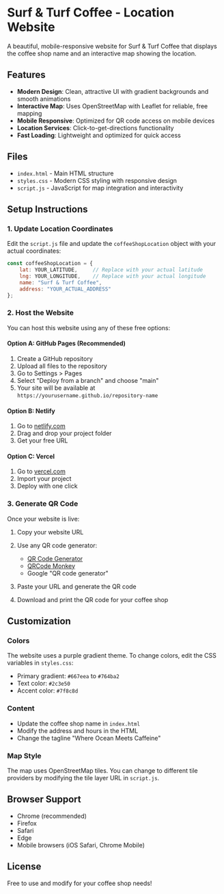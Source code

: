 # Surf & Turf Coffee - Location Website

A beautiful, mobile-responsive website for Surf & Turf Coffee that displays the coffee shop name and an interactive map showing the location.

## Features

- **Modern Design**: Clean, attractive UI with gradient backgrounds and smooth animations
- **Interactive Map**: Uses OpenStreetMap with Leaflet for reliable, free mapping
- **Mobile Responsive**: Optimized for QR code access on mobile devices
- **Location Services**: Click-to-get-directions functionality
- **Fast Loading**: Lightweight and optimized for quick access

## Files

- `index.html` - Main HTML structure
- `styles.css` - Modern CSS styling with responsive design
- `script.js` - JavaScript for map integration and interactivity

## Setup Instructions

### 1. Update Location Coordinates

Edit the `script.js` file and update the `coffeeShopLocation` object with your actual coordinates:

```javascript
const coffeeShopLocation = {
    lat: YOUR_LATITUDE,     // Replace with your actual latitude
    lng: YOUR_LONGITUDE,    // Replace with your actual longitude
    name: "Surf & Turf Coffee",
    address: "YOUR_ACTUAL_ADDRESS"
};
```

### 2. Host the Website

You can host this website using any of these free options:

#### Option A: GitHub Pages (Recommended)
1. Create a GitHub repository
2. Upload all files to the repository
3. Go to Settings > Pages
4. Select "Deploy from a branch" and choose "main"
5. Your site will be available at `https://yourusername.github.io/repository-name`

#### Option B: Netlify
1. Go to [netlify.com](https://netlify.com)
2. Drag and drop your project folder
3. Get your free URL

#### Option C: Vercel
1. Go to [vercel.com](https://vercel.com)
2. Import your project
3. Deploy with one click

### 3. Generate QR Code

Once your website is live:

1. Copy your website URL
2. Use any QR code generator:
   - [QR Code Generator](https://www.qr-code-generator.com/)
   - [QRCode Monkey](https://www.qrcode-monkey.com/)
   - Google "QR code generator"

3. Paste your URL and generate the QR code
4. Download and print the QR code for your coffee shop

## Customization

### Colors
The website uses a purple gradient theme. To change colors, edit the CSS variables in `styles.css`:
- Primary gradient: `#667eea` to `#764ba2`
- Text color: `#2c3e50`
- Accent color: `#7f8c8d`

### Content
- Update the coffee shop name in `index.html`
- Modify the address and hours in the HTML
- Change the tagline "Where Ocean Meets Caffeine"

### Map Style
The map uses OpenStreetMap tiles. You can change to different tile providers by modifying the tile layer URL in `script.js`.

## Browser Support

- Chrome (recommended)
- Firefox
- Safari
- Edge
- Mobile browsers (iOS Safari, Chrome Mobile)

## License

Free to use and modify for your coffee shop needs!


